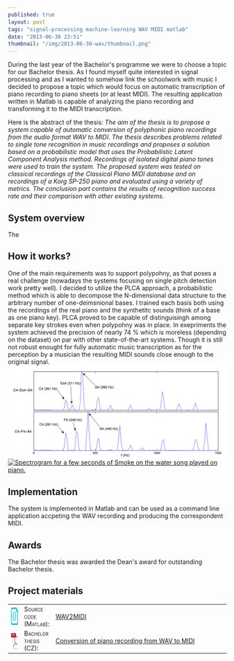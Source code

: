 ```yaml
---
published: true
layout: post
tags: "signal-processing machine-learning WAV MIDI matlab"
date: "2013-06-30 23:51"
thumbnail: "/img/2013-06-30-wav/thumbnail.png"
---
```



<div class="post">

<p> During the last year of the Bachelor's programme we were to choose a topic for our Bachelor thesis. As I found myself quite interested in signal processing and as I wanted to somehow link the schoolwork with music I decided to propose a topic which would focus on automatic transcription of piano recording to piano sheets (or at least MIDI). The resulting application written in Matlab is capable of analyzing the piano recording and transforming it to the MIDI transcription.
</p>

<!--more-->

<p>
Here is the abstract of the thesis:
<span style="font-style: italic;">The aim of the thesis is to propose a system capable of automatic conversion of polyphonic piano recordings from the audio format WAV to MIDI. The thesis describes problems related to single tone recognition in music recordings and proposes a solution based on a probabilistic model that uses the Probabilistic Latent Component Analysis method. Recordings of isolated digital piano tones were used to train the system. The proposed system was tested on classical recordings of the Classical Piano MIDI database and on recordings of a Korg SP-250 piano and evaluated using a variety of metrics. The conclusion part contains the results of recognition success rate and their comparison with other existing systems.</span>
</p>

<h2>System overview</h2>
The 

<h2>How it works?</h2>
One of the main requirements was to support polypohny, as that poses a real challenge (nowadays the systems focusing on single pitch detection work pretty well). I decided to utilize the PLCA approach, a probabilistic method which is able to decompose the N-dimensional data structure to the arbitrary number of one-deimsnional bases. I trained each basis both using the recordings of the real piano and the synthetitc sounds (think of a base as one piano key). PLCA proved to be capable of distinguisingh among separate key strokes even when polypohny was in place. In exepriments the system achieved the precision of nearly 74 % which is moreless (depending on the dataset) on par with other state-of-the-art systems. Though it is still not robust enought for fully automatic music transcription as for the perception by a musician the resulting MIDI sounds close enough to the original signal.

<div>
  <a href="/img/2013-06-30-wav2midi/notes.png">
  <img class="post" src="/img/2013-06-30-wav2midi/notes.png" alt="Polyphony" width="600" align="middle">
  </a>
</div>

<div>
  <a href="/img/2013-06-30-wav2midi/spectrogram.png">
  <img class="post" src="/img/2013-06-30-wav2midi/spectrogram.png" alt="Spectrogram for a few seconds of Smoke on the water song played on piano." width="600" align="middle">
  </a>
</div>

<h2>Implementation</h2>
<p>The system is implemented in Matlab and can be used as a command line application accpeting the WAV recording and producing the correspondent MIDI.</p>

<h2>Awards</h2>
<p>The Bachelor thesis was awarded the Dean's award for outstanding Bachelor thesis.</p>

<h2>Project materials</h2>

<table>
  <col width="6%">
  <col width="12%">
  <tr>
    <td><img src="/img/source.png" alt="source code icon" width="40" height="40" align="middle"></td>
    <td><span style="font-variant: small-caps;">Source code (Matlab):</span></td>
    <td><a href="https://github.com/bednarikjan/WAV2MIDI">WAV2MIDI</a></td>
  </tr>
  <tr>
    <td><img src="/img/pdf.png" alt="pdf icon" width="40" height="40" align="middle"></td>
    <td><span style="font-variant: small-caps;">Bachelor thesis (CZ):</span></td>
    <td><a href="http://excel.fit.vutbr.cz/2015/submissions/095/95.pdf">Conversion of piano recording from WAV to MIDI</a></td>
  </tr>
</table>

</div>
